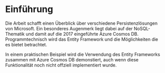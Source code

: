# Einführung

Die Arbeit schafft einen Überblick über verschiedene Persistenzlösungen von Microsoft. Ein besonderes Augenmerk liegt dabei auf der NoSQL-Thematik und damit auf die 2017 eingeführte Azure Cosmos DB. Programmtechnisch wird das Entity Framework und die Möglichkeiten die es bietet betrachtet.

In einem praktischen Beispiel wird die Verwendung des Entity Frameworks zusammen mit Azure Cosmos DB demonstiert, auch wenn diese Funktionalität noch nicht offziell implementiert wurde.
